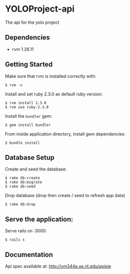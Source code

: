 # YOLOProject-api
The api for the yolo project 

## Dependencies
* rvm 1.26.11

## Getting Started
Make sure that rvm is installed correctly with:
```
$ rvm -v
```

Install and set ruby 2.3.0 as default ruby version:
```
$ rvm install 2.3.0
$ rvm use ruby-2.3.0
```

Install the `bundler` gem:
```
$ gem install bundler
```

From inside application directory, install gem dependencies: 
```
$ bundle install
```

## Database Setup
Create and seed the database:
```
$ rake db:create
$ rake db:migrate
$ rake db:seed
```

Drop database (drop then create / seed to refresh app data)
```
$ rake db:drop
```

## Serve the application:
Serve rails on :3000:
```
$ rails s
```

## Documentation
Api spec available at: http://vm344a.se.rit.edu/apipie
